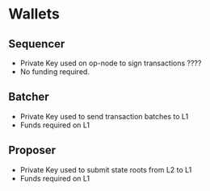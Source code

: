 # Wallets

## Sequencer

- Private Key used on op-node to sign transactions ????
- No funding required.


## Batcher

- Private Key used to send transaction batches to L1
- Funds required on L1


## Proposer

- Private Key used to submit state roots from L2 to L1
- Funds required on L1

